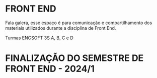 # FRONT END

Fala galera, esse espaço é para comunicação e compartilhamento dos materiais utilizados durante a disciplina de Front End.

Turmas ENGSOFT 3S A, B, C e D

# FINALIZAÇÃO DO SEMESTRE DE FRONT END - 2024/1
